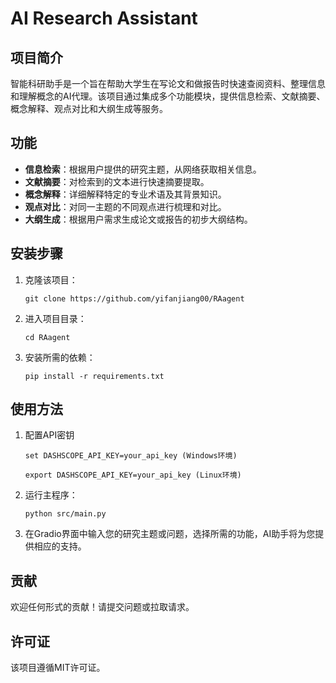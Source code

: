 # AI Research Assistant

## 项目简介

智能科研助手是一个旨在帮助大学生在写论文和做报告时快速查阅资料、整理信息和理解概念的AI代理。该项目通过集成多个功能模块，提供信息检索、文献摘要、概念解释、观点对比和大纲生成等服务。

## 功能

- **信息检索**：根据用户提供的研究主题，从网络获取相关信息。
- **文献摘要**：对检索到的文本进行快速摘要提取。
- **概念解释**：详细解释特定的专业术语及其背景知识。
- **观点对比**：对同一主题的不同观点进行梳理和对比。
- **大纲生成**：根据用户需求生成论文或报告的初步大纲结构。

## 安装步骤

1. 克隆该项目：
   ```
   git clone https://github.com/yifanjiang00/RAagent
   ```
2. 进入项目目录：
   ```
   cd RAagent
   ```
3. 安装所需的依赖：
   ```
   pip install -r requirements.txt
   ```

## 使用方法
1. 配置API密钥
   ```
   set DASHSCOPE_API_KEY=your_api_key (Windows环境)

   export DASHSCOPE_API_KEY=your_api_key (Linux环境)
   ```

2. 运行主程序：
   ```
   python src/main.py
   ```
3. 在Gradio界面中输入您的研究主题或问题，选择所需的功能，AI助手将为您提供相应的支持。

## 贡献

欢迎任何形式的贡献！请提交问题或拉取请求。

## 许可证

该项目遵循MIT许可证。
